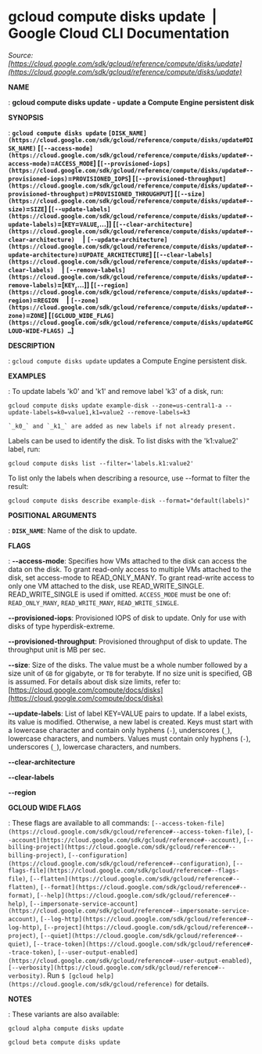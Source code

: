 # gcloud compute disks update  |  Google Cloud CLI Documentation

*Source: [https://cloud.google.com/sdk/gcloud/reference/compute/disks/update](https://cloud.google.com/sdk/gcloud/reference/compute/disks/update)*

**NAME**

: **gcloud compute disks update - update a Compute Engine persistent disk**

**SYNOPSIS**

: **`gcloud compute disks update` `[DISK_NAME](https://cloud.google.com/sdk/gcloud/reference/compute/disks/update#DISK_NAME)` [`[--access-mode](https://cloud.google.com/sdk/gcloud/reference/compute/disks/update#--access-mode)`=`ACCESS_MODE`] [`[--provisioned-iops](https://cloud.google.com/sdk/gcloud/reference/compute/disks/update#--provisioned-iops)`=`PROVISIONED_IOPS`] [`[--provisioned-throughput](https://cloud.google.com/sdk/gcloud/reference/compute/disks/update#--provisioned-throughput)`=`PROVISIONED_THROUGHPUT`] [`[--size](https://cloud.google.com/sdk/gcloud/reference/compute/disks/update#--size)`=`SIZE`] [`[--update-labels](https://cloud.google.com/sdk/gcloud/reference/compute/disks/update#--update-labels)`=[`KEY`=`VALUE`,…]] [`[--clear-architecture](https://cloud.google.com/sdk/gcloud/reference/compute/disks/update#--clear-architecture)`     | `[--update-architecture](https://cloud.google.com/sdk/gcloud/reference/compute/disks/update#--update-architecture)`=`UPDATE_ARCHITECTURE`] [`[--clear-labels](https://cloud.google.com/sdk/gcloud/reference/compute/disks/update#--clear-labels)`     | `[--remove-labels](https://cloud.google.com/sdk/gcloud/reference/compute/disks/update#--remove-labels)`=[`KEY`,…]] [`[--region](https://cloud.google.com/sdk/gcloud/reference/compute/disks/update#--region)`=`REGION`     | `[--zone](https://cloud.google.com/sdk/gcloud/reference/compute/disks/update#--zone)`=`ZONE`] [`[GCLOUD_WIDE_FLAG](https://cloud.google.com/sdk/gcloud/reference/compute/disks/update#GCLOUD-WIDE-FLAGS) …`]**

**DESCRIPTION**

: `gcloud compute disks update` updates a Compute Engine persistent
disk.

**EXAMPLES**

: To update labels 'k0' and 'k1' and remove label 'k3' of a disk, run:

```
gcloud compute disks update example-disk --zone=us-central1-a --update-labels=k0=value1,k1=value2 --remove-labels=k3
```

```
`_k0_` and `_k1_` are added as new labels if not already present.
```

Labels can be used to identify the disk. To list disks with the 'k1:value2'
label, run:

```
gcloud compute disks list --filter='labels.k1:value2'
```

To list only the labels when describing a resource, use --format to filter the
result:

```
gcloud compute disks describe example-disk --format="default(labels)"
```

**POSITIONAL ARGUMENTS**

: **`DISK_NAME`**:
Name of the disk to update.

**FLAGS**

: **--access-mode**:
Specifies how VMs attached to the disk can access the data on the disk. To grant
read-only access to multiple VMs attached to the disk, set access-mode to
READ_ONLY_MANY. To grant read-write access to only one VM attached to the disk,
use READ_WRITE_SINGLE. READ_WRITE_SINGLE is used if omitted.
`ACCESS_MODE` must be one of: `READ_ONLY_MANY`,
`READ_WRITE_MANY`, `READ_WRITE_SINGLE`.

**--provisioned-iops**:
Provisioned IOPS of disk to update. Only for use with disks of type
hyperdisk-extreme.

**--provisioned-throughput**:
Provisioned throughput of disk to update. The throughput unit is MB per sec.

**--size**:
Size of the disks. The value must be a whole number followed by a size unit of
``GB`` for gigabyte, or
``TB`` for terabyte. If no size unit is
specified, GB is assumed. For details about disk size limits, refer to: [https://cloud.google.com/compute/docs/disks](https://cloud.google.com/compute/docs/disks)

**--update-labels**:
List of label KEY=VALUE pairs to update. If a label exists, its value is
modified. Otherwise, a new label is created.
Keys must start with a lowercase character and contain only hyphens
(`-`), underscores (`_`), lowercase characters, and
numbers. Values must contain only hyphens (`-`), underscores
(`_`), lowercase characters, and numbers.

**--clear-architecture**

**--clear-labels**

**--region**

**GCLOUD WIDE FLAGS**

: These flags are available to all commands: `[--access-token-file](https://cloud.google.com/sdk/gcloud/reference#--access-token-file)`,
`[--account](https://cloud.google.com/sdk/gcloud/reference#--account)`, `[--billing-project](https://cloud.google.com/sdk/gcloud/reference#--billing-project)`,
`[--configuration](https://cloud.google.com/sdk/gcloud/reference#--configuration)`,
`[--flags-file](https://cloud.google.com/sdk/gcloud/reference#--flags-file)`,
`[--flatten](https://cloud.google.com/sdk/gcloud/reference#--flatten)`, `[--format](https://cloud.google.com/sdk/gcloud/reference#--format)`, `[--help](https://cloud.google.com/sdk/gcloud/reference#--help)`, `[--impersonate-service-account](https://cloud.google.com/sdk/gcloud/reference#--impersonate-service-account)`,
`[--log-http](https://cloud.google.com/sdk/gcloud/reference#--log-http)`,
`[--project](https://cloud.google.com/sdk/gcloud/reference#--project)`, `[--quiet](https://cloud.google.com/sdk/gcloud/reference#--quiet)`, `[--trace-token](https://cloud.google.com/sdk/gcloud/reference#--trace-token)`, `[--user-output-enabled](https://cloud.google.com/sdk/gcloud/reference#--user-output-enabled)`,
`[--verbosity](https://cloud.google.com/sdk/gcloud/reference#--verbosity)`.
Run `$ [gcloud help](https://cloud.google.com/sdk/gcloud/reference)` for details.

**NOTES**

: These variants are also available:

```
gcloud alpha compute disks update
```

```
gcloud beta compute disks update
```